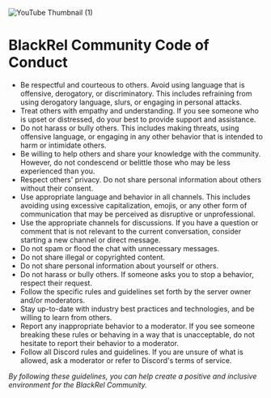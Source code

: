 ![YouTube Thumbnail (1)](https://user-images.githubusercontent.com/77285384/209733282-90307706-5837-4239-9f4c-6d746d32102d.png)

# BlackRel Community Code of Conduct

- Be respectful and courteous to others. Avoid using language that is offensive, derogatory, or discriminatory. This includes refraining from using derogatory language, slurs, or engaging in personal attacks.
- Treat others with empathy and understanding. If you see someone who is upset or distressed, do your best to provide support and assistance.
- Do not harass or bully others. This includes making threats, using offensive language, or engaging in any other behavior that is intended to harm or intimidate others.
- Be willing to help others and share your knowledge with the community. However, do not condescend or belittle those who may be less experienced than you.
- Respect others' privacy. Do not share personal information about others without their consent.
- Use appropriate language and behavior in all channels. This includes avoiding using excessive capitalization, emojis, or any other form of communication that may be perceived as disruptive or unprofessional.
- Use the appropriate channels for discussions. If you have a question or comment that is not relevant to the current conversation, consider starting a new channel or direct message.
- Do not spam or flood the chat with unnecessary messages.
- Do not share illegal or copyrighted content.
- Do not share personal information about yourself or others.
- Do not harass or bully others. If someone asks you to stop a behavior, respect their request.
- Follow the specific rules and guidelines set forth by the server owner and/or moderators.
- Stay up-to-date with industry best practices and technologies, and be willing to learn from others.
- Report any inappropriate behavior to a moderator. If you see someone breaking these rules or behaving in a way that is unacceptable, do not hesitate to report their behavior to a moderator.
- Follow all Discord rules and guidelines. If you are unsure of what is allowed, ask a moderator or refer to Discord's terms of service.

*By following these guidelines, you can help create a positive and inclusive environment for the BlackRel Community.*

